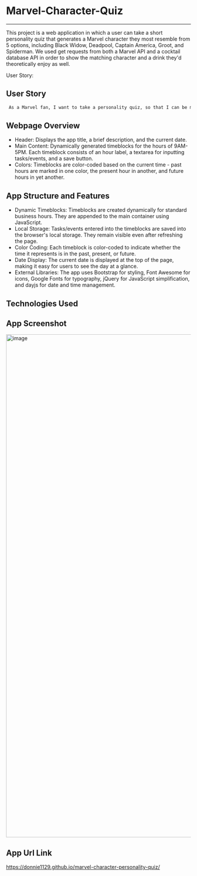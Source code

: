 # Marvel-Character-Quiz
---
This project is a web application in which a user can take a short personality quiz that generates a Marvel character they most resemble from 5 options, including Black Widow, Deadpool, Captain America, Groot, and Spiderman. We used get requests from both a Marvel API and a cocktail database API in order to show the matching character and a drink they'd theoretically enjoy as well. 

User Story:

## User Story

```md
 As a Marvel fan, I want to take a personality quiz, so that I can be matched with a Marvel character I resemble the most.
```

## Webpage Overview
- Header: Displays the app title, a brief description, and the current date.
- Main Content: Dynamically generated timeblocks for the hours of 9AM-5PM. Each timeblock consists of an hour label, a textarea for inputting tasks/events, and a save button.
- Colors: Timeblocks are color-coded based on the current time - past hours are marked in one color, the present hour in another, and future hours in yet another.

## App Structure and Features
- Dynamic Timeblocks: Timeblocks are created dynamically for standard business hours. They are appended to the main container using JavaScript.
- Local Storage: Tasks/events entered into the timeblocks are saved into the browser's local storage. They remain visible even after refreshing the page.
- Color Coding: Each timeblock is color-coded to indicate whether the time it represents is in the past, present, or future.
- Date Display: The current date is displayed at the top of the page, making it easy for users to see the day at a glance.
- External Libraries: The app uses Bootstrap for styling, Font Awesome for icons, Google Fonts for typography, jQuery for JavaScript simplification, and dayjs for date and time management.

## Technologies Used


## App Screenshot
<img width="1368" alt="image" src="https://github.com/Donnie1129/marvel-character-personality-quiz/assets/144064556/b68e37a2-7ae2-4559-91bf-a11848286229">

## App Url Link
https://donnie1129.github.io/marvel-character-personality-quiz/
